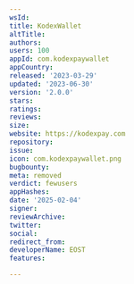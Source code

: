 ```yaml
---
wsId: 
title: KodexWallet
altTitle: 
authors: 
users: 100
appId: com.kodexpaywallet
appCountry: 
released: '2023-03-29'
updated: '2023-06-30'
version: '2.0.0'
stars: 
ratings: 
reviews: 
size: 
website: https://kodexpay.com
repository: 
issue: 
icon: com.kodexpaywallet.png
bugbounty: 
meta: removed
verdict: fewusers
appHashes: 
date: '2025-02-04'
signer: 
reviewArchive: 
twitter: 
social: 
redirect_from: 
developerName: EOST
features: 

---
```


